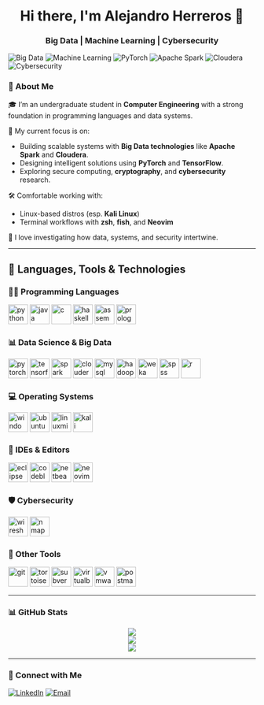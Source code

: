 <h1 align="center">Hi there, I'm Alejandro Herreros 👋</h1>
<h3 align="center">Big Data | Machine Learning | Cybersecurity</h3>

![Big Data](https://img.shields.io/badge/Big%20Data-%23007ACC.svg?style=for-the-badge&logo=databricks&logoColor=white)
![Machine Learning](https://img.shields.io/badge/Machine%20Learning-%23FF6F00.svg?style=for-the-badge&logo=tensorflow&logoColor=white)
![PyTorch](https://img.shields.io/badge/PyTorch-EE4C2C?style=for-the-badge&logo=pytorch&logoColor=white)
![Apache Spark](https://img.shields.io/badge/Apache%20Spark-E25A1C?style=for-the-badge&logo=apachespark&logoColor=white)
![Cloudera](https://img.shields.io/badge/Cloudera-06306B?style=for-the-badge&logo=cloudera&logoColor=white)
![Cybersecurity](https://img.shields.io/badge/Cybersecurity-%23FF0000.svg?style=for-the-badge&logo=hackthebox&logoColor=white)

### 🧠 About Me

🎓 I’m an undergraduate student in **Computer Engineering** with a strong foundation in programming languages and data systems.

🚀 My current focus is on:
- Building scalable systems with **Big Data technologies** like **Apache Spark** and **Cloudera**.
- Designing intelligent solutions using **PyTorch** and **TensorFlow**.
- Exploring secure computing, **cryptography**, and **cybersecurity** research.

🛠️ Comfortable working with:
- Linux-based distros (esp. **Kali Linux**)
- Terminal workflows with **zsh**, **fish**, and **Neovim**

💬 I love investigating how data, systems, and security intertwine.

---

## 🧰 Languages, Tools & Technologies

### 🧑‍💻 Programming Languages
<p align="left">
  <img src="https://cdn.jsdelivr.net/gh/devicons/devicon/icons/python/python-original.svg" height="40" alt="python"/>
  <img src="https://cdn.jsdelivr.net/gh/devicons/devicon/icons/java/java-original.svg" height="40" alt="java"/>
  <img src="https://cdn.jsdelivr.net/gh/devicons/devicon/icons/c/c-original.svg" height="40" alt="c"/>
  <img src="https://cdn.jsdelivr.net/gh/devicons/devicon/icons/haskell/haskell-original.svg" height="40" alt="haskell"/>
  <img src="https://upload.wikimedia.org/wikipedia/commons/1/1b/Assembly_language_icon.png" height="40" alt="assembly"/>
  <img src="https://upload.wikimedia.org/wikipedia/commons/8/87/Prolog.png" height="40" alt="prolog"/>
</p>

### 📊 Data Science & Big Data
<p align="left">
  <img src="https://cdn.jsdelivr.net/gh/devicons/devicon/icons/pytorch/pytorch-original.svg" height="40" alt="pytorch"/>
  <img src="https://cdn.jsdelivr.net/gh/devicons/devicon/icons/tensorflow/tensorflow-original.svg" height="40" alt="tensorflow"/>
  <img src="https://cdn.jsdelivr.net/gh/devicons/devicon/icons/apache/apache-original.svg" height="40" alt="spark"/>
  <img src="https://www.vectorlogo.zone/logos/cloudera/cloudera-icon.svg" height="40" alt="cloudera"/>
  <img src="https://cdn.jsdelivr.net/gh/devicons/devicon/icons/mysql/mysql-original.svg" height="40" alt="mysql"/>
  <img src="https://upload.wikimedia.org/wikipedia/commons/4/45/Hadoop_logo.svg" height="40" alt="hadoop"/>
  <img src="https://upload.wikimedia.org/wikipedia/commons/6/6e/Weka_logo.svg" height="40" alt="weka"/>
  <img src="https://upload.wikimedia.org/wikipedia/commons/5/51/IBM_SPSS_Statistics_Logo.png" height="40" alt="spss"/>
  <img src="https://cdn.jsdelivr.net/gh/devicons/devicon/icons/r/r-original.svg" height="40" alt="r"/>
</p>

### 💻 Operating Systems
<p align="left">
  <img src="https://cdn.jsdelivr.net/gh/devicons/devicon/icons/windows8/windows8-original.svg" height="40" alt="windows"/>
  <link rel="stylesheet" type='text/css' href="https://cdn.jsdelivr.net/gh/devicons/devicon@latest/devicon.min.css" />
  <img src="https://cdn.jsdelivr.net/gh/devicons/devicon/icons/ubuntu/ubuntu-plain.svg" height="40" alt="ubuntu"/>
  <img src="https://upload.wikimedia.org/wikipedia/commons/3/3f/Linux_Mint_logo_without_wordmark.svg" height="40" alt="linuxmint"/>
  <img src="https://upload.wikimedia.org/wikipedia/commons/4/4d/Kali_Linux_2.0_wordmark.svg" height="40" alt="kali"/>
</p>

### 🧰 IDEs & Editors
<p align="left">
  <img src="https://cdn.jsdelivr.net/gh/devicons/devicon/icons/eclipse/eclipse-original.svg" height="40" alt="eclipse"/>
  <img src="https://upload.wikimedia.org/wikipedia/commons/8/8e/Code::Blocks_logo.svg" height="40" alt="codeblocks"/>
  <img src="https://upload.wikimedia.org/wikipedia/commons/9/98/Apache_NetBeans_Logo.svg" height="40" alt="netbeans"/>
  <img src="https://cdn.jsdelivr.net/gh/devicons/devicon/icons/vim/vim-original.svg" height="40" alt="neovim"/>
</p>

### 🛡 Cybersecurity
<p align="left">
  <img src="https://upload.wikimedia.org/wikipedia/commons/d/d2/Wireshark_icon.svg" height="40" alt="wireshark"/>
  <img src="https://upload.wikimedia.org/wikipedia/commons/5/51/Nmap_logo.svg" height="40" alt="nmap"/>
</p>

### 🧩 Other Tools
<p align="left">
  <img src="https://cdn.jsdelivr.net/gh/devicons/devicon/icons/git/git-original.svg" height="40" alt="git"/>
  <img src="https://upload.wikimedia.org/wikipedia/commons/e/e7/TortoiseSVN_logo.svg" height="40" alt="tortoisesvn"/>
  <img src="https://upload.wikimedia.org/wikipedia/commons/3/34/Subversion_Logo.svg" height="40" alt="subversion"/>
  <img src="https://cdn.jsdelivr.net/gh/devicons/devicon/icons/vagrant/vagrant-original.svg" height="40" alt="virtualbox"/>
  <img src="https://upload.wikimedia.org/wikipedia/commons/d/d0/VMware_logo.svg" height="40" alt="vmware"/>
  <img src="https://www.vectorlogo.zone/logos/getpostman/getpostman-icon.svg" height="40" alt="postman"/>
</p>


---

### 📊 GitHub Stats

<p align="center">
  <img src="https://github-readme-stats.vercel.app/api?username=aherreros-dev&show_icons=true&theme=github_dark&hide_title=true" />
  <br/>
  <img src="https://github-readme-streak-stats.herokuapp.com?user=aherreros-dev&theme=github-dark&date_format=M%20j%5B%2C%20Y%5D"/>
  <br/>
  <img src="https://github-readme-activity-graph.vercel.app/graph?username=aherreros-dev&theme=github-dark" />
</p>

---

### 🧭 Connect with Me

[![LinkedIn](https://img.shields.io/badge/LinkedIn-blue?style=flat&logo=linkedin&labelColor=0A66C2)](https://www.linkedin.com/in/alejandro-herreros-rueda/)
[![Email](https://img.shields.io/badge/Email-Contact-%23D14836?style=flat&logo=gmail&logoColor=white)](mailto:alejandro.h.reachout@gmail.com)


